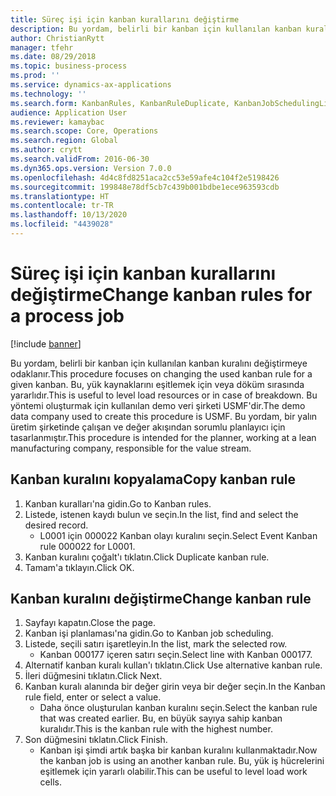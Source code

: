 ```yaml
---
title: Süreç işi için kanban kurallarını değiştirme
description: Bu yordam, belirli bir kanban için kullanılan kanban kuralını değiştirmeye odaklanır.
author: ChristianRytt
manager: tfehr
ms.date: 08/29/2018
ms.topic: business-process
ms.prod: ''
ms.service: dynamics-ax-applications
ms.technology: ''
ms.search.form: KanbanRules, KanbanRuleDuplicate, KanbanJobSchedulingListPage, LeanRuleReassignmentWizard, KanbanReassignRuleLookup
audience: Application User
ms.reviewer: kamaybac
ms.search.scope: Core, Operations
ms.search.region: Global
ms.author: crytt
ms.search.validFrom: 2016-06-30
ms.dyn365.ops.version: Version 7.0.0
ms.openlocfilehash: 4d4c8fd8251aca2cc53e59afe4c104f2e5198426
ms.sourcegitcommit: 199848e78df5cb7c439b001bdbe1ece963593cdb
ms.translationtype: HT
ms.contentlocale: tr-TR
ms.lasthandoff: 10/13/2020
ms.locfileid: "4439028"
---
```

# <a name="change-kanban-rules-for-a-process-job"></a><span data-ttu-id="593fd-103">Süreç işi için kanban kurallarını değiştirme</span><span class="sxs-lookup"><span data-stu-id="593fd-103">Change kanban rules for a process job</span></span>

[!include [banner](../../includes/banner.md)]

<span data-ttu-id="593fd-104">Bu yordam, belirli bir kanban için kullanılan kanban kuralını değiştirmeye odaklanır.</span><span class="sxs-lookup"><span data-stu-id="593fd-104">This procedure focuses on changing the used kanban rule for a given kanban.</span></span> <span data-ttu-id="593fd-105">Bu, yük kaynaklarını eşitlemek için veya döküm sırasında yararlıdır.</span><span class="sxs-lookup"><span data-stu-id="593fd-105">This is useful to level load resources or in case of breakdown.</span></span> <span data-ttu-id="593fd-106">Bu yöntemi oluşturmak için kullanılan demo veri şirketi USMF'dir.</span><span class="sxs-lookup"><span data-stu-id="593fd-106">The demo data company used to create this procedure is USMF.</span></span> <span data-ttu-id="593fd-107">Bu yordam, bir yalın üretim şirketinde çalışan ve değer akışından sorumlu planlayıcı için tasarlanmıştır.</span><span class="sxs-lookup"><span data-stu-id="593fd-107">This procedure is intended for the planner, working at a lean manufacturing company, responsible for the value stream.</span></span>


## <a name="copy-kanban-rule"></a><span data-ttu-id="593fd-108">Kanban kuralını kopyalama</span><span class="sxs-lookup"><span data-stu-id="593fd-108">Copy kanban rule</span></span>
1. <span data-ttu-id="593fd-109">Kanban kuralları'na gidin.</span><span class="sxs-lookup"><span data-stu-id="593fd-109">Go to Kanban rules.</span></span>
2. <span data-ttu-id="593fd-110">Listede, istenen kaydı bulun ve seçin.</span><span class="sxs-lookup"><span data-stu-id="593fd-110">In the list, find and select the desired record.</span></span>
    * <span data-ttu-id="593fd-111">L0001 için 000022 Kanban olayı kuralını seçin.</span><span class="sxs-lookup"><span data-stu-id="593fd-111">Select Event Kanban rule 000022 for L0001.</span></span>  
3. <span data-ttu-id="593fd-112">Kanban kuralını çoğalt'ı tıklatın.</span><span class="sxs-lookup"><span data-stu-id="593fd-112">Click Duplicate kanban rule.</span></span>
4. <span data-ttu-id="593fd-113">Tamam'a tıklayın.</span><span class="sxs-lookup"><span data-stu-id="593fd-113">Click OK.</span></span>

## <a name="change-kanban-rule"></a><span data-ttu-id="593fd-114">Kanban kuralını değiştirme</span><span class="sxs-lookup"><span data-stu-id="593fd-114">Change kanban rule</span></span>
1. <span data-ttu-id="593fd-115">Sayfayı kapatın.</span><span class="sxs-lookup"><span data-stu-id="593fd-115">Close the page.</span></span>
2. <span data-ttu-id="593fd-116">Kanban işi planlaması'na gidin.</span><span class="sxs-lookup"><span data-stu-id="593fd-116">Go to Kanban job scheduling.</span></span>
3. <span data-ttu-id="593fd-117">Listede, seçili satırı işaretleyin.</span><span class="sxs-lookup"><span data-stu-id="593fd-117">In the list, mark the selected row.</span></span>
    * <span data-ttu-id="593fd-118">Kanban 000177 içeren satırı seçin.</span><span class="sxs-lookup"><span data-stu-id="593fd-118">Select line with Kanban 000177.</span></span>  
4. <span data-ttu-id="593fd-119">Alternatif kanban kuralı kullan'ı tıklatın.</span><span class="sxs-lookup"><span data-stu-id="593fd-119">Click Use alternative kanban rule.</span></span>
5. <span data-ttu-id="593fd-120">İleri düğmesini tıklatın.</span><span class="sxs-lookup"><span data-stu-id="593fd-120">Click Next.</span></span>
6. <span data-ttu-id="593fd-121">Kanban kuralı alanında bir değer girin veya bir değer seçin.</span><span class="sxs-lookup"><span data-stu-id="593fd-121">In the Kanban rule field, enter or select a value.</span></span>
    * <span data-ttu-id="593fd-122">Daha önce oluşturulan kanban kuralını seçin.</span><span class="sxs-lookup"><span data-stu-id="593fd-122">Select the kanban rule that was created earlier.</span></span> <span data-ttu-id="593fd-123">Bu, en büyük sayıya sahip kanban kuralıdır.</span><span class="sxs-lookup"><span data-stu-id="593fd-123">This is the kanban rule with the highest number.</span></span>  
7. <span data-ttu-id="593fd-124">Son düğmesini tıklatın.</span><span class="sxs-lookup"><span data-stu-id="593fd-124">Click Finish.</span></span>
    * <span data-ttu-id="593fd-125">Kanban işi şimdi artık başka bir kanban kuralını kullanmaktadır.</span><span class="sxs-lookup"><span data-stu-id="593fd-125">Now the kanban job is using an another kanban rule.</span></span> <span data-ttu-id="593fd-126">Bu, yük iş hücrelerini eşitlemek için yararlı olabilir.</span><span class="sxs-lookup"><span data-stu-id="593fd-126">This can be useful to level load work cells.</span></span>  

